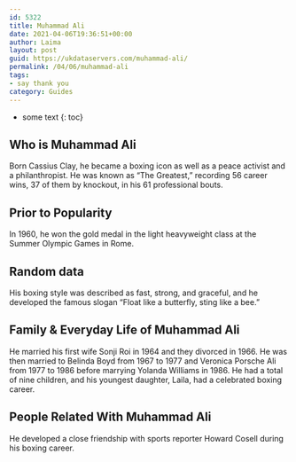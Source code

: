 ```yaml
---
id: 5322
title: Muhammad Ali
date: 2021-04-06T19:36:51+00:00
author: Laima
layout: post
guid: https://ukdataservers.com/muhammad-ali/
permalink: /04/06/muhammad-ali
tags:
- say thank you
category: Guides
---
```


* some text
{: toc}


## Who is Muhammad Ali
                  
                  
                  
Born Cassius Clay, he became a boxing icon as well as a peace activist and a philanthropist. He was known as &#8220;The Greatest,&#8221; recording 56 career wins, 37 of them by knockout, in his 61 professional bouts.
                  
              
            
              
            
                
                
                
## Prior to Popularity
                  
                  
                  
In 1960, he won the gold medal in the light heavyweight class at the Summer Olympic Games in Rome.
                  
              
            
              
            
                
                
                
## Random data
                  
                  
                  
His boxing style was described as fast, strong, and graceful, and he developed the famous slogan &#8220;Float like a butterfly, sting like a bee.&#8221;
                  
              
            
              
            
                
                
                
## Family & Everyday Life of Muhammad Ali
                  
                  
                  
He married his first wife Sonji Roi in 1964 and they divorced in 1966. He was then married to Belinda Boyd from 1967 to 1977 and Veronica Porsche Ali from 1977 to 1986 before marrying Yolanda Williams in 1986. He had a total of nine children, and his youngest daughter, Laila, had a celebrated boxing career.  
                  
              
            
              
            
                
                
                
## People Related With Muhammad Ali
                  
                  
                  
He developed a close friendship with sports reporter Howard Cosell during his boxing career.
                  
              
            
              
            
                
              
            
              
              
            
            
              
            
          
          
          